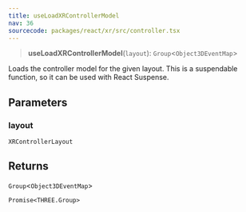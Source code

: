 ```yaml
---
title: useLoadXRControllerModel
nav: 36
sourcecode: packages/react/xr/src/controller.tsx
---
```


> **useLoadXRControllerModel**(`layout`): `Group`\<`Object3DEventMap`\>

Loads the controller model for the given layout. This is a suspendable function, so it can be used with React Suspense.

## Parameters

### layout

`XRControllerLayout`

## Returns

`Group`\<`Object3DEventMap`\>

`Promise<THREE.Group>`
